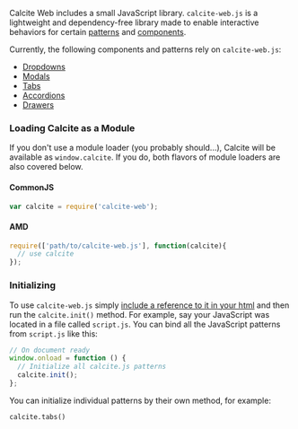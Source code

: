 Calcite Web includes a small JavaScript library. `calcite-web.js` is a lightweight and dependency-free library made to enable interactive behaviors for certain [patterns](../patterns/) and [components](../components).

Currently, the following components and patterns rely on `calcite-web.js`:

- [Dropdowns](../components/#dropdowns)
- [Modals](../patterns/#modals)
- [Tabs](../patterns/#tabs)
- [Accordions](../patterns/#accordions)
- [Drawers](../patterns/#drawers)

### Loading Calcite as a Module

If you don't use a module loader (you probably should...), Calcite will be available as `window.calcite`. If you do, both flavors of module loaders are also covered below.

#### CommonJS

```js
var calcite = require('calcite-web');
```

#### AMD

```js
require(['path/to/calcite-web.js'], function(calcite){
  // use calcite
});
```

### Initializing

To use `calcite-web.js` simply [include a reference to it in your html]({{relativePath}}/guides/quickstart/) and then run the `calcite.init()` method. For example, say your JavaScript was located in a file called `script.js`. You can bind all the JavaScript patterns from `script.js` like this:

```js
// On document ready
window.onload = function () {
  // Initialize all calcite.js patterns
  calcite.init();
};
```

You can initialize individual patterns by their own method, for example:

```
calcite.tabs()
```

